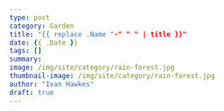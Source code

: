```yaml
---
type: post
category: Garden
title: "{{ replace .Name "-" " " | title }}"
date: {{ .Date }}
tags: []
summary: 
image: /img/site/category/rain-forest.jpg
thumbnail-image: /img/site/category/rain-forest.jpg
author: "Ivan Hawkes"
draft: true
---
```


